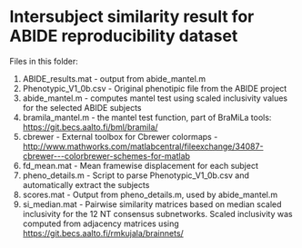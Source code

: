 # Intersubject similarity result for ABIDE reproducibility dataset #

Files in this folder:
1. ABIDE_results.mat - output from abide_mantel.m
2. Phenotypic_V1_0b.csv - Original phenotipic file from the ABIDE project
3. abide_mantel.m - computes mantel test using scaled inclusivity values for the selected ABIDE subjects
4. bramila_mantel.m - the mantel test function, part of BraMiLa tools: https://git.becs.aalto.fi/bml/bramila/
5. cbrewer - External toolbox for Cbrewer colormaps - http://www.mathworks.com/matlabcentral/fileexchange/34087-cbrewer---colorbrewer-schemes-for-matlab
6. fd_mean.mat - Mean framewise displacement for each subject
7. pheno_details.m - Script to parse Phenotypic_V1_0b.csv and automatically extract the subjects 
8. scores.mat - Output from pheno_details.m, used by abide_mantel.m
9. si_median.mat - Pairwise similarity matrices based on median scaled inclusivity for the 12 NT consensus subnetworks. Scaled inclusivity was computed from adjacency matrices using https://git.becs.aalto.fi/rmkujala/brainnets/
 
